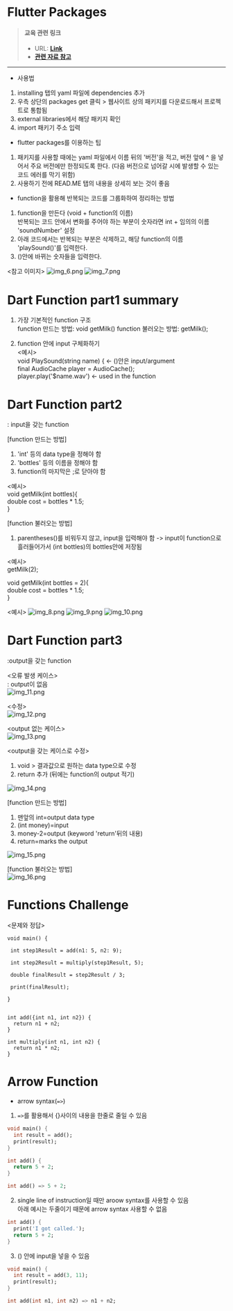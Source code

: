 # Flutter Packages

> #### 교육 관련 링크
> - URL: [**Link**](http://pub.dartlang.org/flutter)
> - [**관련 자료 참고**](https://flutter.dev/docs/development/packages-and-plugins/using-packages)
---
* 사용법
1) installing 탭의 yaml 파일에 dependencies 추가
2) 우측 상단의 packages get 클릭 > 웹사이트 상의 패키지를 다운로드해서 프로젝트로 통합됨
3) external libraries에서 해당 패키지 확인 
4) import 패키기 주소 입력 

* flutter packages를 이용하는 팁
1) 패키지를 사용할 때에는 yaml 파일에서 이름 뒤의 '버전'을 적고, 버전 앞에 ^ 을 넣어서 주요 버전에만 한정되도록 한다.
(다음 버전으로 넘어갈 시에 발생할 수 있는 코드 에러를 막기 위함)
2) 사용하기 전에 READ.ME 탭의 내용을 상세히 보는 것이 좋음

* function을 활용해 반복되는 코드를 그룹화하여 정리하는 방법
1) function을 만든다 (void + function의 이름) </br>
반복되는 코드 안에서 변화를 주어야 하는 부분이 숫자라면 int + 임의의 이름 'soundNumber' 설정 </br>
2) 아래 코드에서는 반복되는 부분은 삭제하고, 해당 function의 이름 'playSound()'를 입력한다.
3) ()안에 바뀌는 숫자들을 입력한다. <br>

<참고 이미지>
![img_6.png](img_6.png)
![img_7.png](img_7.png)

# Dart Function part1 summary
1. 가장 기본적인 function 구조 </br>
function 만드는 방법: void getMilk()
function 불러오는 방법: getMilk();

2. function 안에 input 구체화하기 </br>
<예시> </br>
void PlaySound(string name) { <- ()안은 input/argument </br>
 final AudioCache player = AudioCache(); </br>
 player.play('$name.wav') <- used in the function </br>

# Dart Function part2
: input을 갖는 function 

[function 만드는 방법]
1. 'int' 등의 data type을 정해야 함
2. 'bottles' 등의 이름을 정해야 함
3. function의 마지막은 ;로 닫아야 함

<예시> </br>
void getMilk(int bottles){ </br>
   double cost = bottles * 1.5; </br>
}

[function 불러오는 방법]
1. parentheses()를 비워두지 않고, input을 입력해야 함
-> input이 function으로 흘러들어가서 (int bottles)의 bottles안에 저장됨

<예시> </br>
getMilk(2); 

void getMilk(int bottles = 2){ </br>
double cost = bottles * 1.5; </br>
}

<예시>
![img_8.png](img_8.png)
![img_9.png](img_9.png)
![img_10.png](img_10.png)

# Dart Function part3 
:output을 갖는 function

<오류 발생 케이스></br>
: output이 없음</br>
![img_11.png](img_11.png)

<수정></br>
![img_12.png](img_12.png)

<output 없는 케이스></br>
![img_13.png](img_13.png)

<output을 갖는 케이스로 수정></br>
1) void > 결과값으로 원하는 data type으로 수정
2) return 추가 (뒤에는 function의 output 적기)

![img_14.png](img_14.png)

[function 만드는 방법]
1. 맨앞의 int=output data type
2. (int money)=input
3. money-2=output (keyword 'return'뒤의 내용)
4. return=marks the output 

![img_15.png](img_15.png)

[function 불러오는 방법]</br>
![img_16.png](img_16.png)

# Functions Challenge
<문제와 정답>
```
void main() {
  
 int step1Result = add(n1: 5, n2: 9);
  
 int step2Result = multiply(step1Result, 5);
  
 double finalResult = step2Result / 3;
  
 print(finalResult);
  
}


int add({int n1, int n2}) {
  return n1 + n2;
}

int multiply(int n1, int n2) {
  return n1 * n2;
}
```

# Arrow Function
- arrow syntax(`=>`) 
1) `=>`를 활용해서 {}사이의 내용을 한줄로 줄일 수 있음


```dart
void main() {
  int result = add();
  print(result);
}

int add() {
  return 5 + 2;
}

int add() => 5 + 2;
```
2) single line of instruction일 때만 aroow syntax를 사용할 수 있음 </br>
아래 예시는 두줄이기 때문에 arrow syntax 사용할 수 없음
```dart
int add() {
  print('I got called.');
  return 5 + 2;
}
```
3) () 안에 input을 넣을 수 있음
```dart
void main() {
  int result = add(3, 11);
  print(result);
}

int add(int n1, int n2) => n1 + n2;
```